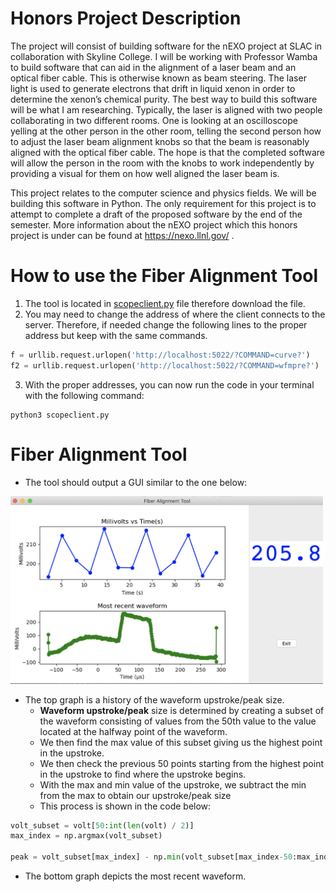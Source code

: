 # Honors Project Description
The project will consist of building software for the nEXO project at SLAC in collaboration with Skyline College. I will be working with Professor Wamba to build software that can aid in the alignment of a laser beam and an optical fiber cable. This is otherwise known as beam steering. The laser light is used to generate electrons that drift in liquid xenon in order to determine the xenon’s chemical purity. The best way to build this software will be what I am researching. Typically, the laser is aligned with two people collaborating in two different rooms. One is looking at an oscilloscope yelling at the other person in the other room, telling the second person how to adjust the laser beam alignment knobs so that the beam is reasonably aligned with the optical fiber cable. The hope is that the completed software will allow the person in the room with the knobs to work independently by providing a visual for them on how well aligned the laser beam is.

This project relates to the computer science and physics fields. We will be building this software in Python. The only requirement for this project is to attempt to complete a draft of the proposed software by the end of the semester. More information about the nEXO project which this honors project is under can be found at https://nexo.llnl.gov/ .

# How to use the Fiber Alignment Tool
1. The tool is located in [scopeclient.py](/scopeclient.py) file therefore download the file.
2. You may need to change the address of where the client connects to the server. Therefore, if needed change the following lines to the proper address but keep with the same commands.
```python
f = urllib.request.urlopen('http://localhost:5022/?COMMAND=curve?')
f2 = urllib.request.urlopen('http://localhost:5022/?COMMAND=wfmpre?')
```
3. With the proper addresses, you can now run the code in your terminal with the following command:
```
python3 scopeclient.py
```
# Fiber Alignment Tool
- The tool should output a GUI similar to the one below:
<!-- ![Example GUI](/example_GUI.png) -->
<img src="/example_GUI.png" width="500" height="300">

- The top graph is a history of the waveform upstroke/peak size.
  - **Waveform upstroke/peak** size is determined by creating a subset of the waveform consisting of values from the 50th value to the value located at the halfway point of the waveform. 
  - We then find the max value of this subset giving us the highest point in the upstroke.
  - We then check the previous 50 points starting from the highest point in the upstroke to find where the upstroke begins.
  - With the max and min value of the upstroke, we subtract the min from the max to obtain our upstroke/peak size 
  - This process is shown in the code below:
```python
volt_subset = volt[50:int(len(volt) / 2)]
max_index = np.argmax(volt_subset)

peak = volt_subset[max_index] - np.min(volt_subset[max_index-50:max_index])
```
- The bottom graph depicts the most recent waveform.
